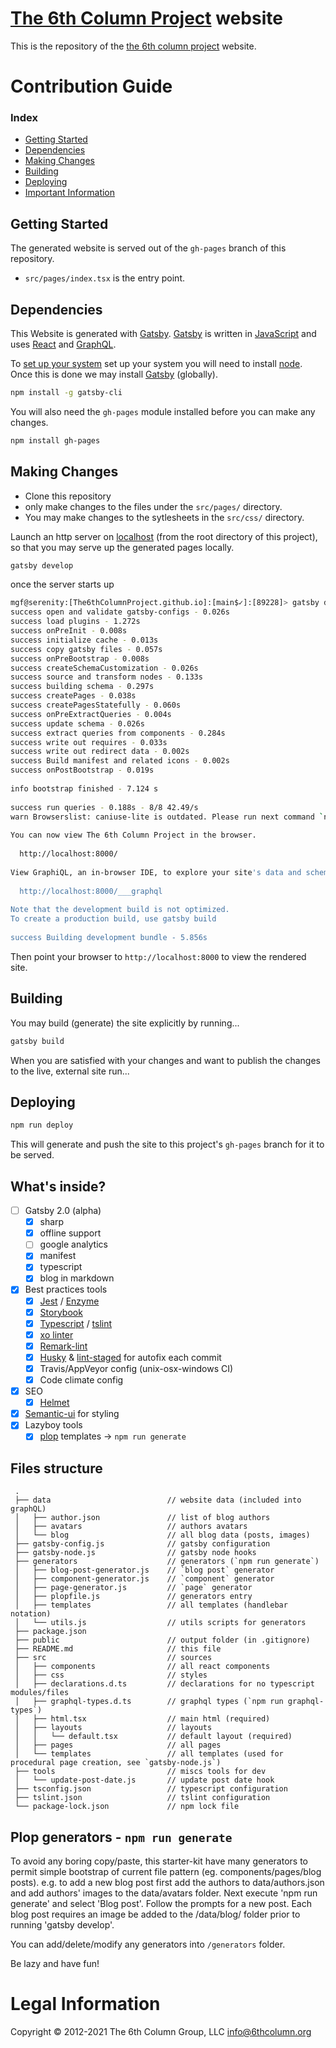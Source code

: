 # [The 6th Column Project](https://6thcolumnproject.com/) website

This is the repository of the [the 6th column project](https://6thcolumnproject.com/) website.

# Contribution Guide

### Index

- [Getting Started](#getting-started)
- [Dependencies](#dependencies)
- [Making Changes](#making-changes)
- [Building](#building)
- [Deploying](#deploying)
- [Important Information](#important-information)

## Getting Started

The generated website is served out of the `gh-pages` branch of this repository.

- `src/pages/index.tsx` is the entry point.


## Dependencies

This Website is generated with [Gatsby](https://www.gatsbyjs.com/).
[Gatsby](https://www.gatsbyjs.com/) is written in [JavaScript](https://developer.mozilla.org/en-US/docs/Learn/JavaScript/First_steps/What_is_JavaScript) and uses [React](https://reactjs.org/) and [GraphQL](https://graphql.org/).

To [set up your system](https://www.gatsbyjs.com/docs/tutorial/part-zero/) set up your system you will need to install [node](https://nodejs.org/en/about/).
Once this is done we may install [Gatsby](https://www.gatsbyjs.com/) (globally).

```bash
npm install -g gatsby-cli
```

You will also need the `gh-pages` module installed before you can make any changes.

``` bash
npm install gh-pages
```

## Making Changes

* Clone this repository
* only make changes to the files under the `src/pages/` directory.
* You may make changes to the sytlesheets in the `src/css/` directory.

Launch an http server on [localhost](http://localhost:8000) (from the root directory of this
project), so that you may serve up the generated pages locally.

``` bash
gatsby develop
```

once the server starts up


``` bash
mgf@serenity:[The6thColumnProject.github.io]:[main$✓]:[89228]> gatsby develop
success open and validate gatsby-configs - 0.026s
success load plugins - 1.272s
success onPreInit - 0.008s
success initialize cache - 0.013s
success copy gatsby files - 0.057s
success onPreBootstrap - 0.008s
success createSchemaCustomization - 0.026s
success source and transform nodes - 0.133s
success building schema - 0.297s
success createPages - 0.038s
success createPagesStatefully - 0.060s
success onPreExtractQueries - 0.004s
success update schema - 0.026s
success extract queries from components - 0.284s
success write out requires - 0.033s
success write out redirect data - 0.002s
success Build manifest and related icons - 0.002s
success onPostBootstrap - 0.019s
⠀
info bootstrap finished - 7.124 s
⠀
success run queries - 0.188s - 8/8 42.49/s
warn Browserslist: caniuse-lite is outdated. Please run next command `npm update`
⠀
You can now view The 6th Column Project in the browser.
⠀
  http://localhost:8000/
⠀
View GraphiQL, an in-browser IDE, to explore your site's data and schema
⠀
  http://localhost:8000/___graphql
⠀
Note that the development build is not optimized.
To create a production build, use gatsby build
⠀
success Building development bundle - 5.856s

```

Then point your browser to `http://localhost:8000` to view the rendered site.

## Building

You may build (generate) the site explicitly by running...

``` bash
gatsby build
```

When you are satisfied with your changes and want to publish the changes to the live, external site run...

## Deploying

``` bash
npm run deploy
```

This will generate and push the site to this project's `gh-pages` branch for it to be served.

## What's inside?

-   [ ] Gatsby 2.0 (alpha)
    -   [x] sharp
    -   [x] offline support
    -   [ ] google analytics
    -   [x] manifest
    -   [x] typescript
    -   [x] blog in markdown
-   [x] Best practices tools
    -   [x] [Jest](https://facebook.github.io/jest/) / [Enzyme](http://airbnb.io/enzyme/)
    -   [x] [Storybook](https://storybooks.js.org/)
    -   [x] [Typescript](https://www.typescriptlang.org/) / [tslint](https://palantir.github.io/tslint/)
    -   [x] [xo linter](https://github.com/sindresorhus/xo)
    -   [x] [Remark-lint](https://github.com/wooorm/remark-lint)
    -   [x] [Husky](https://github.com/typicode/husky) & [lint-staged](https://github.com/okonet/lint-staged) for autofix each commit
    -   [x] Travis/AppVeyor config (unix-osx-windows CI)
    -   [x] Code climate config
-   [x] SEO
    -   [x] [Helmet](https://github.com/nfl/react-helmet)
-   [x] [Semantic-ui](http://react.semantic-ui.com) for styling
-   [x] Lazyboy tools
    -   [x] [plop](https://github.com/amwmedia/plop) templates -> `npm run generate`

## Files structure

     .
     ├── data                          // website data (included into graphQL)
     │   ├── author.json               // list of blog authors
     │   ├── avatars                   // authors avatars
     │   └── blog                      // all blog data (posts, images)
     ├── gatsby-config.js              // gatsby configuration
     ├── gatsby-node.js                // gatsby node hooks
     ├── generators                    // generators (`npm run generate`)
     │   ├── blog-post-generator.js    // `blog post` generator
     │   ├── component-generator.js    // `component` generator
     │   ├── page-generator.js         // `page` generator
     │   ├── plopfile.js               // generators entry
     │   ├── templates                 // all templates (handlebar notation)
     │   └── utils.js                  // utils scripts for generators
     ├── package.json
     ├── public                        // output folder (in .gitignore)
     ├── README.md                     // this file
     ├── src                           // sources
     │   ├── components                // all react components
     │   ├── css                       // styles
     │   ├── declarations.d.ts         // declarations for no typescript modules/files
     │   ├── graphql-types.d.ts        // graphql types (`npm run graphql-types`)
     │   ├── html.tsx                  // main html (required)
     │   ├── layouts                   // layouts
     │   │   └── default.tsx           // default layout (required)
     │   ├── pages                     // all pages
     │   └── templates                 // all templates (used for procedural page creation, see `gatsby-node.js`)
     ├── tools                         // miscs tools for dev
     │   └── update-post-date.js       // update post date hook
     ├── tsconfig.json                 // typescript configuration
     ├── tslint.json                   // tslint configuration
     └── package-lock.json             // npm lock file

## Plop generators - `npm run generate`

To avoid any boring copy/paste, this starter-kit have many generators to permit
simple bootstrap of current file pattern (eg. components/pages/blog posts). e.g. to add a new blog post first add the authors to data/authors.json and add authors' images to the data/avatars folder. Next execute 'npm run generate' and select 'Blog post'. Follow the prompts for a new post. Each blog post requires an image be added to the /data/blog/<your new post> folder prior to running 'gatsby develop'.

You can add/delete/modify any generators into `/generators` folder.

Be lazy and have fun!

# Legal Information

Copyright © 2012-2021 The 6th Column Group, LLC <info@6thcolumn.org>
